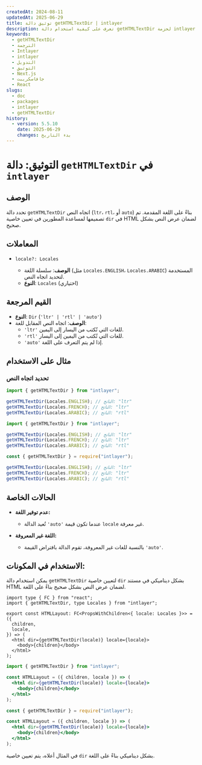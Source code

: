 ```yaml
---
createdAt: 2024-08-11
updatedAt: 2025-06-29
title: توثيق دالة getHTMLTextDir | intlayer
description: تعرف على كيفية استخدام دالة getHTMLTextDir لحزمة intlayer
keywords:
  - getHTMLTextDir
  - الترجمة
  - Intlayer
  - intlayer
  - التدويل
  - التوثيق
  - Next.js
  - جافاسكريبت
  - React
slugs:
  - doc
  - packages
  - intlayer
  - getHTMLTextDir
history:
  - version: 5.5.10
    date: 2025-06-29
    changes: بدء التاريخ
---
```


# التوثيق: دالة `getHTMLTextDir` في `intlayer`

## الوصف

تحدد دالة `getHTMLTextDir` اتجاه النص (`ltr`، `rtl`، أو `auto`) بناءً على اللغة المقدمة. تم تصميمها لمساعدة المطورين في تعيين خاصية `dir` في HTML لضمان عرض النص بشكل صحيح.

## المعاملات

- `locale?: Locales`

  - **الوصف**: سلسلة اللغة (مثل `Locales.ENGLISH`، `Locales.ARABIC`) المستخدمة لتحديد اتجاه النص.
  - **النوع**: `Locales` (اختياري)

## القيم المرجعة

- **النوع**: `Dir` (`'ltr' | 'rtl' | 'auto'`)
- **الوصف**: اتجاه النص المقابل للغة:
  - `'ltr'` للغات التي تُكتب من اليسار إلى اليمين.
  - `'rtl'` للغات التي تُكتب من اليمين إلى اليسار.
  - `'auto'` إذا لم يتم التعرف على اللغة.

## مثال على الاستخدام

### تحديد اتجاه النص

```typescript codeFormat="typescript"
import { getHTMLTextDir } from "intlayer";

getHTMLTextDir(Locales.ENGLISH); // الناتج: "ltr"
getHTMLTextDir(Locales.FRENCH); // الناتج: "ltr"
getHTMLTextDir(Locales.ARABIC); // الناتج: "rtl"
```

```javascript codeFormat="esm"
import { getHTMLTextDir } from "intlayer";

getHTMLTextDir(Locales.ENGLISH); // الناتج: "ltr"
getHTMLTextDir(Locales.FRENCH); // الناتج: "ltr"
getHTMLTextDir(Locales.ARABIC); // الناتج: "rtl"
```

```javascript codeFormat="commonjs"
const { getHTMLTextDir } = require("intlayer");

getHTMLTextDir(Locales.ENGLISH); // الناتج: "ltr"
getHTMLTextDir(Locales.FRENCH); // الناتج: "ltr"
getHTMLTextDir(Locales.ARABIC); // الناتج: "rtl"
```

## الحالات الخاصة

- **عدم توفير اللغة:**

  - تُعيد الدالة `'auto'` عندما تكون قيمة `locale` غير معرفة.

- **اللغة غير المعروفة:**
  - بالنسبة للغات غير المعروفة، تقوم الدالة بافتراض القيمة `'auto'`.

## الاستخدام في المكونات:

يمكن استخدام دالة `getHTMLTextDir` لتعيين خاصية `dir` بشكل ديناميكي في مستند HTML لضمان عرض النص بشكل صحيح بناءً على اللغة.

```tsx codeFormat="typescript"
import type { FC } from "react";
import { getHTMLTextDir, type Locales } from "intlayer";

export const HTMLLayout: FC<PropsWithChildren<{ locale: Locales }>> = ({
  children,
  locale,
}) => (
  <html dir={getHTMLTextDir(locale)} locale={locale}>
    <body>{children}</body>
  </html>
);
```

```jsx codeFormat="esm"
import { getHTMLTextDir } from "intlayer";

const HTMLLayout = ({ children, locale }) => (
  <html dir={getHTMLTextDir(locale)} locale={locale}>
    <body>{children}</body>
  </html>
);
```

```jsx codeFormat="commonjs"
const { getHTMLTextDir } = require("intlayer");

const HTMLLayout = ({ children, locale }) => (
  <html dir={getHTMLTextDir(locale)} locale={locale}>
    <body>{children}</body>
  </html>
);
```

في المثال أعلاه، يتم تعيين خاصية `dir` بشكل ديناميكي بناءً على اللغة.

